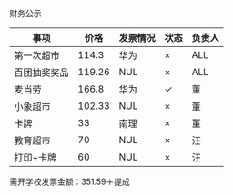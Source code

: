 财务公示


|事项|价格|发票情况|状态|负责人|
|---|---|---|---|---|
|第一次超市|114.3|华为|×|ALL|
|百团抽奖奖品|119.26|NUL|×|ALL|
|麦当劳|166.8|华为|✓|董|
|小象超市|102.33|NUL|×|董|
|卡牌|33|南理|×|董|
|教育超市|70|NUL|×|汪|
|打印+卡牌|60|NUL|×|汪|

需开学校发票金额：351.59＋提成